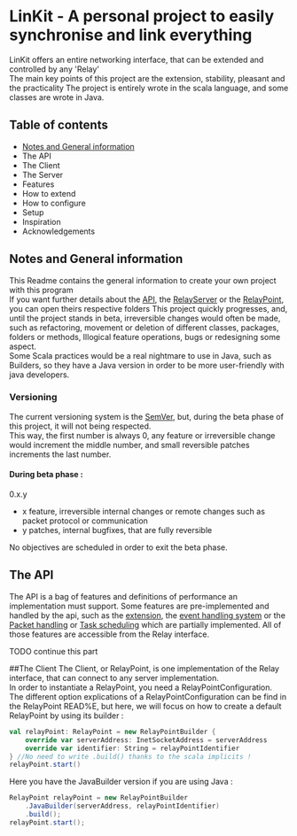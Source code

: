 # LinKit - A personal project to easily synchronise and link everything 
LinKit offers an entire networking interface, that can be extended and controlled by any 'Relay'  
The main key points of this project are the extension, stability, pleasant and the practicality
The project is entirely wrote in the scala language, and some classes are wrote in Java.  

## Table of contents
* [Notes and General information](TODO)
* The API
* The Client
* The Server
* Features
* How to extend
* How to configure
* Setup
* Inspiration
* Acknowledgements

## Notes and General information
This Readme contains the general information to create your own project with this program  
If you want further details about the [API](https://github.com/Override-6/LinKit/blob/master/API), the [RelayServer](https://github.com/Override-6/LinKit/blob/master/RelayServer) or the [RelayPoint](https://github.com/Override-6/LinKit/blob/master/RelayPoint), you can open theirs respective folders
This project quickly progresses, and, until the project stands in beta, irreversible changes would often be made,  
such as refactoring, movement or deletion of different classes, packages, folders or methods, Illogical feature operations, bugs or redesigning some aspect.  
Some Scala practices would be a real nightmare to use in Java, such as Builders, so they have a Java version in order to be more user-friendly with java developers.

### Versioning
The current versioning system is the [SemVer](https://semver.org/), but, during the beta phase of this project, it will not being respected.  
This way, the first number is always 0, any feature or irreversible change would increment the middle number, and small reversible patches increments the last number.

#### During beta phase : 
0.x.y
* x feature, irreversible internal changes or remote changes such as packet protocol or communication 
* y patches, internal bugfixes, that are fully reversible  

No objectives are scheduled in order to exit the beta phase.

## The API
The API is a bag of features and definitions of performance an implementation must support.
Some features are pre-implemented and handled by the api, such as the [extension](TODO), the [event handling system](TODO) or the [Packet handling](TODO) or [Task scheduling](TODO) which are partially implemented.
All of those features are accessible from the Relay interface. 

TODO continue this part

##The Client
The Client, or RelayPoint, is one implementation of the Relay interface, that can connect to any server implementation.  
In order to instantiate a RelayPoint, you need a RelayPointConfiguration.  
The different option explications of a RelayPointConfiguration can be find in the RelayPoint READ%E, but here, we will focus on how to create a default RelayPoint by using its builder :

```scala
val relayPoint: RelayPoint = new RelayPointBuilder {
    override var serverAddress: InetSocketAddress = serverAddress
    override var identifier: String = relayPointIdentifier
} //No need to write .build() thanks to the scala implicits !
relayPoint.start() 
```

Here you have the JavaBuilder version if you are using Java :
```java
RelayPoint relayPoint = new RelayPointBuilder
    .JavaBuilder(serverAddress, relayPointIdentifier)
    .build();
relayPoint.start();
```